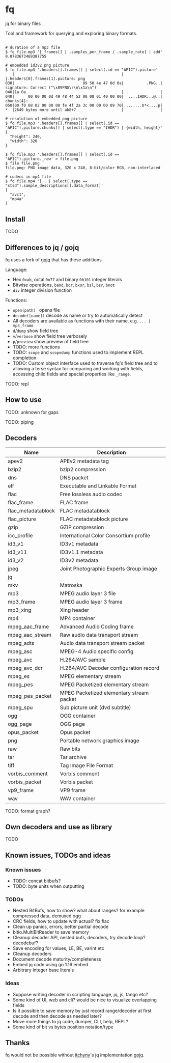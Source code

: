 # fq

jq for binary files

Tool and framework for querying and exploring binary formats.

##

``` (exec)
# duration of a mp3 file
$ fq file.mp3 '[.frames[] | .samples_per_frame / .sample_rate] | add'
0.0783673469387755
 
# embedded id3v2 png picture
$ fq file.mp3 '.headers[].frames[] | select(.id == "APIC").picture'
   |                                               |                |.headers[0].frames[1].picture: png
030|                              89 50 4e 47 0d 0a|          .PNG..|  signature: Correct ("\x89PNG\r\n\x1a\n")
040|1a 0a                                          |..              |
040|      00 00 00 0d 49 48 44 52 00 00 01 40 00 00|  ....IHDR...@..|  chunks[4]:
050|00 f0 08 02 00 00 00 fe 4f 2a 3c 00 00 00 09 70|........O*<....p|
*  |2649 bytes more until ab8+7                    |                |
 
# resolution of embedded png picture
$ fq file.mp3 '.headers[].frames[] | select(.id == "APIC").picture.chunks[] | select(.type == "IHDR") | {width, height}'
{
  "height": 240,
  "width": 320
}
 
$ fq file.mp3 '.headers[].frames[] | select(.id == "APIC").picture._raw' > file.png
$ file file.png
file.png: PNG image data, 320 x 240, 8-bit/color RGB, non-interlaced
 
# codecs in mp4 file
$ fq file.mp4 '[.. | select(.type == "stsd").sample_descriptions[].data_format]'
[
  "avc1",
  "mp4a"
]
```

## Install

TODO

## Differences to jq / gojq

fq uses a fork of [gojq](https://github.com/itchyny/gojq) that has these additions

Language:

- Hex `0xab`, octal `0o77` and binary `0b101` integer literals
- Bitwise operations, `band`, `bor`, `bxor`, `bsl`, `bsr`, `bnot`
- `div` integer division function

Functions:

- `open(path) ` opens file
- `decode([name])` decode as name or try to automatically detect
- All decoders are available as functions with their name, e.g. `... | mp3_frame`
- `d`/`dump` show field tree
- `v`/`verbose` show field tree verbosely
- `p`/`preview` show preview of field tree
- TODO: more functions
- TODO: `scope` and `scopedump` functions used to implement REPL completion
- TODO: Custom object interface used to traverse fq's field tree and to allowing a terse
syntax for comparing and working with fields, accessing child fields and special properties like `_range`.

TODO: repl

## How to use

TODO: unknown for gaps

TODO: piping

## Decoders

[./decoders_markdown]: sh-start

|Name|Description|
|-|-|
|apev2|APEv2 metadata tag|
|bzip2|bzip2 compression|
|dns|DNS packet|
|elf|Executable and Linkable Format|
|flac|Free lossless audio codec|
|flac_frame|FLAC frame|
|flac_metadatablock|FLAC metadatablock|
|flac_picture|FLAC metadatablock picture|
|gzip|GZIP compression|
|icc_profile|International Color Consortium profile|
|id3_v1|ID3v1 metadata|
|id3_v11|ID3v1.1 metadata|
|id3_v2|ID3v2 metadata|
|jpeg|Joint Photographic Experts Group image|
|jq||
|mkv|Matroska|
|mp3|MPEG audio layer 3 file|
|mp3_frame|MPEG audio layer 3 frame|
|mp3_xing|Xing header|
|mp4|MP4 container|
|mpeg_aac_frame|Advanced Audio Coding frame|
|mpeg_aac_stream|Raw audio data transport stream|
|mpeg_adts|Audio data transport stream packet|
|mpeg_asc|MPEG-4 Audio specific config|
|mpeg_avc|H.264/AVC sample|
|mpeg_avc_dcr|H.264/AVC Decoder configuration record|
|mpeg_es|MPEG elementary stream|
|mpeg_pes|MPEG Packetized elementary stream|
|mpeg_pes_packet|MPEG Packetized elementary stream packet|
|mpeg_spu|Sub picture unit (dvd subtitle)|
|ogg|OGG container|
|ogg_page|OGG page|
|opus_packet|Opus packet|
|png|Portable network graphics image|
|raw|Raw bits|
|tar|Tar archive|
|tiff|Tag Image File Format|
|vorbis_comment|Vorbis comment|
|vorbis_packet|Vorbis packet|
|vp9_frame|VP9 frame|
|wav|WAV container|

[#]: sh-end

TODO: format graph?

## Own decoders and use as library

TODO

## Known issues, TODOs and ideas

### Known issues

- TODO: concat bitbufs?
- TODO: byte units when outputting

### TODOs

- Nested BitBufs, how to show? what about ranges? for example compressed data, demuxed ogg
- CRC fields, how to update with actual? fix flac
- Clean up panics, errors, better partial decode
- bitio.MultiBitReader to save memory
- Cleanup decoder API, nested bufs, decoders, try decode loop? decodebuf?
- Save encoding for values, LE, BE, varint etc
- Cleanup decoders
- Document decode maturity/completeness
- Embed jq code using go 1.16 embed
- Arbitrary integer base literals

### Ideas

- Suppose writing decoder in scripting language, jq, js, tango etc?
- Some kind of UI, web and cli? would be nice to visualize overlapping fields
- Is it possible to save memory by just record range/decoder at first decode and
then decode as needed later?
- Move more things to jq code, dumper, CLI, help, REPL?
- Some kind of bit vs bytes position notation/type

## Thanks

fq would not be possible without [itchyny](https://github.com/itchyny)'s
jq implementation [gojq](https://github.com/itchyny/gojq).
